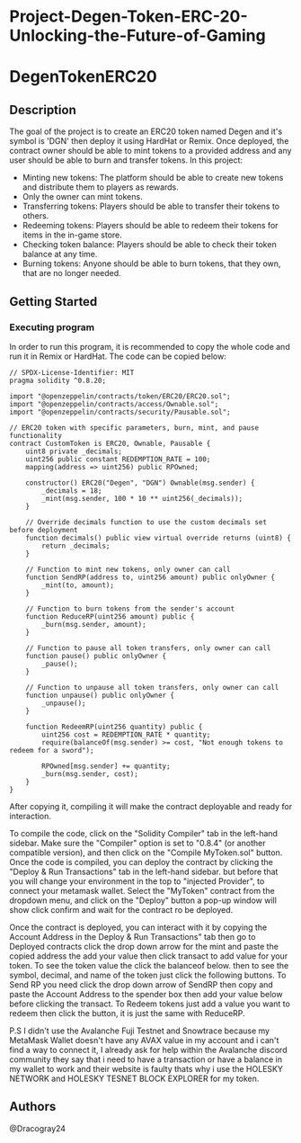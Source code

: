 # Project-Degen-Token-ERC-20-Unlocking-the-Future-of-Gaming
# DegenTokenERC20

## Description

The goal of the project is to create an ERC20 token named Degen and it's symbol is 'DGN' then deploy it using HardHat or Remix. Once deployed, the contract owner should be able to mint tokens to a provided address and any user should be able to burn and transfer tokens. In this project:

- Minting new tokens: The platform should be able to create new tokens and distribute them to players as rewards.
- Only the owner can mint tokens.
- Transferring tokens: Players should be able to transfer their tokens to others.
- Redeeming tokens: Players should be able to redeem their tokens for items in the in-game store.
- Checking token balance: Players should be able to check their token balance at any time.
- Burning tokens: Anyone should be able to burn tokens, that they own, that are no longer needed.

## Getting Started

### Executing program

In order to run this program, it is recommended to copy the whole code and run it in Remix or HardHat. The code can be copied below:

```
// SPDX-License-Identifier: MIT
pragma solidity ^0.8.20;

import "@openzeppelin/contracts/token/ERC20/ERC20.sol";
import "@openzeppelin/contracts/access/Ownable.sol";
import "@openzeppelin/contracts/security/Pausable.sol";

// ERC20 token with specific parameters, burn, mint, and pause functionality
contract CustomToken is ERC20, Ownable, Pausable {
    uint8 private _decimals;
    uint256 public constant REDEMPTION_RATE = 100;
    mapping(address => uint256) public RPOwned;

    constructor() ERC20("Degen", "DGN") Ownable(msg.sender) {
        _decimals = 18;
        _mint(msg.sender, 100 * 10 ** uint256(_decimals));
    }

    // Override decimals function to use the custom decimals set before deployment
    function decimals() public view virtual override returns (uint8) {
        return _decimals;
    }

    // Function to mint new tokens, only owner can call
    function SendRP(address to, uint256 amount) public onlyOwner {
        _mint(to, amount);
    }

    // Function to burn tokens from the sender's account
    function ReduceRP(uint256 amount) public {
        _burn(msg.sender, amount);
    }

    // Function to pause all token transfers, only owner can call
    function pause() public onlyOwner {
        _pause();
    }

    // Function to unpause all token transfers, only owner can call
    function unpause() public onlyOwner {
        _unpause();
    }

    function RedeemRP(uint256 quantity) public {
        uint256 cost = REDEMPTION_RATE * quantity;
        require(balanceOf(msg.sender) >= cost, "Not enough tokens to redeem for a sword");

        RPOwned[msg.sender] += quantity;
        _burn(msg.sender, cost);
    }
}
```

After copying it, compiling it will make the contract deployable and ready for interaction.

To compile the code, click on the "Solidity Compiler" tab in the left-hand sidebar. Make sure the "Compiler" option is set to "0.8.4" (or another compatible version), and then click on the "Compile MyToken.sol" button.
Once the code is compiled, you can deploy the contract by clicking the "Deploy & Run Transactions" tab in the left-hand sidebar. but before that you will change your environment in the top to "injected Provider", to connect your metamask wallet. Select the "MyToken" contract from the dropdown menu, and click on the "Deploy" button a pop-up window will show click confirm and wait for the contract ro be deployed.

Once the contract is deployed, you can interact with it by copying the Account Address in the Deploy & Run Transactions" tab then go to Deployed contracts click the drop down arrow for the mint and paste the copied address the add your value then click transact to add value for your token. To see the token value the click the balanceof below. then to see the symbol, decimal, and name of the token just click the following buttons. To Send RP you need click the drop down arrow of SendRP then copy and paste the Account Address to the spender box then add your value below before clicking the transact. To Redeem tokens just add a value you want to redeem then click the button, it is just the same with ReduceRP. 


P.S
I didn't use the Avalanche Fuji Testnet and Snowtrace because my MetaMask Wallet doesn't have any AVAX value in my account and i can't find a way to connect it, I already ask for help within the Avalanche discord community they say that i need to have a transaction or have a balance in my wallet to work and their website is faulty thats why i use the HOLESKY NETWORK and HOLESKY TESNET BLOCK EXPLORER for my token.

## Authors
@Dracogray24

